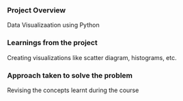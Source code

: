 ### Project Overview

 Data Visualizaation using Python


### Learnings from the project

 Creating visualizations like scatter diagram, histograms, etc.


### Approach taken to solve the problem

 Revising the concepts learnt during the course


